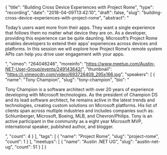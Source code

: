 {
  "title": "Building Cross Device Experiences with Project Rome",
  "type": "recording",
  "date": "2018-04-09T13:42:10",
  "draft": false,
  "slug": "building-cross-device-experiences-with-project-rome",
  "abstract": "<p>Today’s users want more from their apps. They want a single experience that follows them no matter what device they are on. As a developer, providing this experience can be quite daunting. Microsoft’s Project Rome enables developers to extend their apps’ experiences across devices and platforms. In this session we will explore how Project Rome’s remote system APIs can help you drive user engagement with your apps.</p>",
  "vimeo": "264046246",
  "moreinfo": "https://www.meetup.com/Austin-NET-User-Group/events/249143642/",
  "thumbnail": "https://i.vimeocdn.com/video/693726409_295x166.jpg",
  "speakers": [
    {
      "name": "Tony Champion",
      "slug": "tony-champion",
      "bio": "<p>Tony Champion is a software architect with over 20 years of experience developing with Microsoft technologies. As the president of Champion DS and its lead software architect, he remains active in the latest trends and technologies, creating custom solutions on Microsoft platforms. His list of clients span across multiple industries and includes companies such as: Schlumberger, Microsoft, Boeing, MLB, and Chevron/Philips. Tony is an active participant in the community as a eight year Microsoft MVP, international speaker, published author, and blogger.</p>",
      "count": 4
    }
  ],
  "tags": [
    {
      "name": "Project Rome",
      "slug": "project-rome",
      "count": 1
    }
  ],
  "meetups": [
    {
      "name": "Austin .NET UG",
      "slug": "austin-net-ug",
      "count": 51
    }
  ]
}